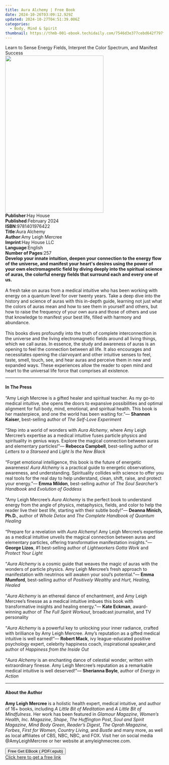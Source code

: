 ```yaml
---
title: Aura Alchemy | Free Book
date: 2024-10-26T03:09:12.929Z
updated: 2024-10-27T04:51:39.006Z
categories:
  - Body, Mind & Spirit
thumbnail: https://thmb-001-ebook.techidaily.com/7546d3e377cebd642f797f026f869985fd1d5ea176c374fdc1204063ed026b67.jpg
---
```

<main id="book-container">
  <div class="flex flex-col">
    <div class="book-brief flex-1 py-6 px-4 sm:p-6 md:py-10 md:px-8">
      <!-- brief-->
      <div class="book-brief-main">
        Learn to Sense Energy Fields, Interpret the Color Spectrum, and Manifest
        Success
      </div>
    </div>
    <div
      class="book-meta-info flex-1 grid gap-4 col-start-1 col-end-3 row-start-1 sm:mb-6 sm:grid-cols-4 lg:gap-6 lg:col-start-2 lg:row-end-6 lg:row-span-6 lg:mb-0"
    >
      <div
        class="book-meta-info-left place-content-center mt-4 p-4 text-sm leading-6 col-start-2 col-span-2 dark:text-slate-400"
      >
        <img
          class="w-full h-500 object-cover rounded-lg sm:h-255 sm:col-span-2 lg:col-span-full"
          src="https://img-001-ebook.techidaily.com/9e63de0d45ea4ef027c60b29064bd3538441343fa5126fac4d69d352554ef562.jpg"
          alt=""
          width="312"
          height="500"
        />
      </div>
      <div
        class="book-meta-info-right mt-2 col-start-1 row-start-2 col-span-3 self-center"
      >
        <!-- meta data  -->
        <div class="flex flex-col px-4 md:px-8">
          <div class="flex-1">
            <strong>Publisher</strong>:<span class="px-2">Hay House</span>
          </div>
          <div class="flex-1">
            <strong>Published</strong>:<span class="px-2">February 2024</span>
          </div>
          <div class="flex-1">
            <strong>ISBN</strong>:<span class="px-2">9781401976422</span>
          </div>
          <div class="flex-1">
            <strong>Title</strong>:<span class="px-2">Aura Alchemy</span>
          </div>
          <div class="flex-1">
            <strong>Author</strong>:<span class="px-2">Amy Leigh Mercree</span>
          </div>
          <div class="flex-1">
            <strong>Imprint</strong>:<span class="px-2">Hay House LLC</span>
          </div>
          <div class="flex-1">
            <strong>Language</strong>:<span class="px-2">English</span>
          </div>
          <div class="flex-1">
            <strong>Number of Pages</strong>:<span class="px-2">257</span>
          </div>
        </div>
      </div>
    </div>
    <div class="book-description flex-1 py-6 px-4 sm:p-6 md:py-10 md:px-8">
      <div class="book-description-main">
        <div accordion-content="" id="description">
          <b
            >Develop your innate intuition, deepen your connection to the energy
            flow of the universe, and manifest your heart's desires using the
            power of your own electromagnetic field by diving deeply into the
            spiritual science of auras, the colorful energy fields that surround
            each and every one of us.</b
          ><br /><br />A fresh take on auras from a medical intuitive who has
          been working with energy on a quantum level for over twenty years.
          Take a deep dive into the history and science of auras with this
          in-depth guide, learning not just what the colors of auras mean and
          how to see them in yourself and others, but how to raise the frequency
          of your own aura and those of others and use that knowledge to
          manifest your best life, filled with harmony and abundance.<br /><br />This
          books dives profoundly into the truth of complete interconnection in
          the universe and the living electromagnetic fields around all living
          things, which we call auras. In essence, the study and awareness of
          auras is an opening to feel the connection between all life. It also
          encourages and necessitates opening the clairvoyant and other
          intuitive senses to feel, taste, smell, touch, see, and hear auras and
          perceive them in new and expanded ways. These experiences allow the
          reader to open mind and heart to the universal life force that
          comprises all existence.
        </div>
        <div class="accordion-fader"></div>
      </div>
    </div>
    <div class="book-excerpts flex-1 py-6 px-4 sm:p-6 md:py-10 md:px-8">
      <!-- excerpts-->
      <div class="book-excerpts-main">
        <hr />
        <h4 class="placeholder placeholder-heading">
          <span>In The Press</span>
        </h4>
        <p>
          “Amy Leigh Mercree is a gifted healer and spiritual teacher. As my
          go-to medical intuitive, she opens the doors to expansive
          possibilities and optimal alignment for full body, mind, emotional,
          and spiritual health. This book is her masterpiece, and one the world
          has been waiting for.”— <b>Shannon Kaiser</b>, best-selling author of
          <i>The Self-Love Experiment<br /><br /></i>“Step into a world of
          wonders with <i>Aura Alchemy</i>, where Amy Leigh Mercree’s expertise
          as a medical intuitive fuses particle physics and spirituality in
          genius ways. Explore the magical connection between auras and
          elementary particles!”— <b>Rebecca Campbell</b>, best-selling author
          of <i>Letters to a Starseed</i> and
          <i>Light Is the New Black<br /><br /></i>“Forget emotional
          intelligence, this book is the future of energetic awareness!
          <i>Aura Alchemy</i> is a practical guide to energetic observations,
          awareness, and understanding. Spirituality collides with science to
          offer you real tools for the real day to help understand, clean,
          shift, raise, and protect your energy.”— <b>Emma Mildon</b>,
          best-selling author of <i>The Soul Searcher’s Handbook</i> and
          <i>Evolution of Goddess<br /><br /></i>“Amy Leigh Mercree’s
          <i>Aura Alchemy</i> is the perfect book to understand energy from the
          angle of physics, metaphysics, fields, and color to help the reader
          live their best life, starting with their subtle body!”—
          <b>Deanna Minich, Ph.D.</b>, author of <i>Whole Detox</i> and
          <i>The Complete Handbook of Quantum Healing<br /><br /></i>“Prepare
          for a revelation with <i>Aura Alchemy</i>! Amy Leigh Mercree’s
          expertise as a medical intuitive unveils the magical connection
          between auras and elementary particles, offering transformative
          manifestation insights.”— <b>George Lizos</b>, #1 best-selling author
          of <i>Lightworkers Gotta Work</i> and
          <i>Protect Your Light<br /><br /></i>“<i>Aura Alchemy </i>is a cosmic
          guide that weaves the magic of auras with the wonders of particle
          physics. Amy Leigh Mercree’s fresh approach to manifestation with
          neutrinos will awaken your soul’s potential.”— <b>Emma Mumford</b>,
          best-selling author of <i>Positively Wealthy</i> and
          <i>Hurt, Healing, Healed<br /><br /></i>“<i>Aura Alchemy</i> is an
          ethereal dance of enchantment, and Amy Leigh Mercree’s finesse as a
          medical intuitive imbues this book with transformative insights and
          healing energy.”— <b>Kate Eckman</b>, award-winning author of
          <i>The Full Spirit Workout</i>, broadcast journalist, and TV
          personality<br /><br />“<i>Aura Alchemy </i>is a powerful key to
          unlocking your inner radiance, crafted with brilliance by Amy Leigh
          Mercree. Amy’s reputation as a gifted medical intuitive is well
          earned!”— <b>Robert Mack</b>, ivy league-educated positive psychology
          expert, celebrity happiness coach, inspirational speaker,and author of
          <i>Happiness from the Inside Out<br /><br /></i>“<i>Aura Alchemy</i>
          is an enchanting dance of celestial wonder, written with extraordinary
          finesse. Amy Leigh Mercree’s reputation as a remarkable medical
          intuitive is well deserved!”— <b>Sherianna Boyle</b>, author of
          <i>Energy in Action</i>
        </p>
      </div>
    </div>
    <div class="book-about-author flex-1 py-6 px-4 sm:p-6 md:py-10 md:px-8">
      <!-- about author-->
      <div class="book-main-author-main">
        <hr />
        <h4 class="placeholder placeholder-heading">
          <span>About the Author</span>
        </h4>
        <p>
          <b>Amy Leigh Mercree </b>is a holistic health expert, medical
          intuitive, and author of 16+ books, including
          <i>A Little Bit of Meditation </i>and
          <i>A Little Bit of Mindfulness</i>. Her work has been featured in
          <i>Glamour Magazine</i>, <i>Women’s Health</i>, <i>Inc. Magazine</i>,
          <i>Shape</i>, <i>The Huffington Post</i>,
          <i>Soul and Spirit Magazine</i>, <i>Mind Body Green</i>,
          <i>Reader’s Digest</i>, <i>The Oprah Magazine</i>, <i>Forbes</i>,
          <i>First for Women, Country Living</i>, and <i>Bustle </i>and many
          more, as well as local affiliates of CBS, NBC, NBC, and FOX. Visit her
          on social media @AmyLeighMercree or her website at amyleighmecree.com.
        </p>
      </div>
    </div>
    <div class="book-free-get flex-1 py-6 px-4 sm:p-6 md:py-10 md:px-8">
      <button
        id="btn-free-get"
        class="bg-blue-500 hover:bg-blue-700 text-white font-bold py-2 px-4 rounded"
      >
        Free Get EBook (.PDF/.epub)
      </button>
      <div id="countdown-display" class="px-2 text-lg mt-2"></div>
      <a
        id="free-link"
        class="hidden bg-blue-500 hover:bg-blue-700 text-white font-bold py-2 px-4 rounded"
        href="https://www.ebooks.com/en-us/book/210905812/aura-alchemy/amy-leigh-mercree/"
        target="_blank"
        >Click here to get a free link</a
      >
    </div>
    <script>
      let countdownTime = 0;
      let countdownInterval = null;
      document
        .getElementById('btn-free-get')
        .addEventListener('click', startCountdown);
      function startCountdown() {
        countdownTime = new Date().getTime() + 60000 * 3;
        countdownInterval = setInterval(updateCountdown, 1000);
        document.getElementById('btn-free-get').disabled = true;
        document
          .getElementById('btn-free-get')
          .classList.add('bg-gray-500', 'cursor-not-allowed');
      }
      function updateCountdown() {
        let currentTime = new Date().getTime();
        let timeLeft = countdownTime - currentTime;
        let secondsLeft = Math.floor(timeLeft / 1000);
        document.getElementById('countdown-display').innerHTML =
          `Remaining time: ${secondsLeft} seconds.`;
        if (secondsLeft <= 0) {
          clearInterval(countdownInterval);
          document.getElementById('btn-free-get').classList.add('hidden');
          document.getElementById('free-link').classList.remove('hidden');
          document.getElementById('countdown-display').innerHTML = '';
        }
      }
    </script>
  </div>
</main>

<ins class="adsbygoogle"
      style="display:block"
      data-ad-client="ca-pub-7571918770474297"
      data-ad-slot="8358498916"
      data-ad-format="auto"
      data-full-width-responsive="true"></ins>
    